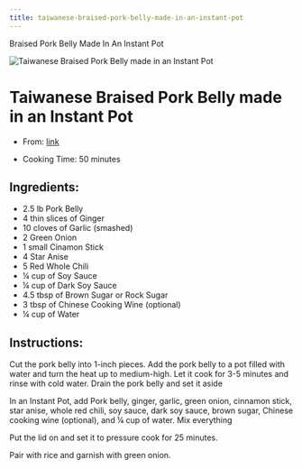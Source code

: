 ```yaml
---
title: taiwanese-braised-pork-belly-made-in-an-instant-pot
---
```


Braised Pork Belly Made In An Instant Pot

![Taiwanese Braised Pork Belly made in an Instant
Pot](https://tiffycooks.com/wp-content/uploads/2021/01/Screen-Shot-2021-01-24-at-10.07.12-PM.png)

# Taiwanese Braised Pork Belly made in an Instant Pot

- From:
  [link](https://tiffycooks.com/instant-pot-taiwanese-braised-pork-belly-fork-tender/.md)

- Cooking Time: 50 minutes

## Ingredients:

- 2.5 lb Pork Belly
- 4 thin slices of Ginger
- 10 cloves of Garlic (smashed)
- 2 Green Onion
- 1 small Cinamon Stick
- 4 Star Anise
- 5 Red Whole Chili
- ¼ cup of Soy Sauce
- ¼ cup of Dark Soy Sauce
- 4.5 tbsp of Brown Sugar or Rock Sugar
- 3 tbsp of Chinese Cooking Wine (optional)
- ¼ cup of Water

## Instructions:

Cut the pork belly into 1-inch pieces. Add the pork belly to a pot
filled with water and turn the heat up to medium-high. Let it cook for
3-5 minutes and rinse with cold water. Drain the pork belly and set it
aside

In an Instant Pot, add Pork belly, ginger, garlic, green onion, cinnamon
stick, star anise, whole red chili, soy sauce, dark soy sauce, brown
sugar, Chinese cooking wine (optional), and ¼ cup of water. Mix
everything

Put the lid on and set it to pressure cook for 25 minutes.

Pair with rice and garnish with green onion.
